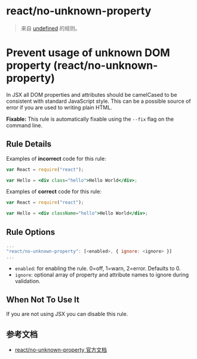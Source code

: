 # react/no-unknown-property

> 来自 [undefined](undefined) 的规则。

# Prevent usage of unknown DOM property (react/no-unknown-property)

In JSX all DOM properties and attributes should be camelCased to be consistent with standard JavaScript style. This can be a possible source of error if you are used to writing plain HTML.

**Fixable:** This rule is automatically fixable using the `--fix` flag on the command line.

## Rule Details

Examples of **incorrect** code for this rule:

```jsx
var React = require("react");

var Hello = <div class="hello">Hello World</div>;
```

Examples of **correct** code for this rule:

```jsx
var React = require("react");

var Hello = <div className="hello">Hello World</div>;
```

## Rule Options

```js
...
"react/no-unknown-property": [<enabled>, { ignore: <ignore> }]
...
```

- `enabled`: for enabling the rule. 0=off, 1=warn, 2=error. Defaults to 0.
- `ignore`: optional array of property and attribute names to ignore during validation.

## When Not To Use It

If you are not using JSX you can disable this rule.

## 参考文档

- [react/no-unknown-property 官方文档](https://github.com/yannickcr/eslint-plugin-react/blob/HEAD/docs/rules/no-unknown-property.md)
